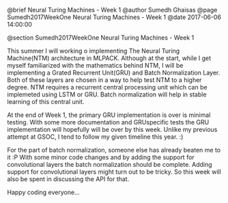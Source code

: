@brief Neural Turing Machines - Week 1
@author Sumedh Ghaisas
@page Sumedh2017WeekOne Neural Turing Machines - Week 1
@date 2017-06-06 14:00:00

@section Sumedh2017WeekOne Neural Turing Machines - Week 1

This summer I will working o implementing The Neural Turing Machine(NTM) architecture in MLPACK.
Although at the start, while I get myself familiarized with the mathematics behind NTM, I will be implementing a Grated Recurrent Unit(GRU) and Batch Normalization Layer.
Both of these layers are chosen in a way to help test NTM to a higher degree.
NTM requires a recurrent central processing unit which can be implemeted using LSTM or GRU.
Batch normalization will help in stable learning of this central unit.

At the end of Week 1, the primary GRU implementation is over is minimal testing.
With some more documentation and GRUspecific tests the GRU implementation will hopefully will be over by this week.
Unlike my previous attempt at GSOC, I tend to follow my given timeline this year. :)

For the part of batch normalization, someone else has already beaten me to it :P
With some minor code changes and by adding the support for convolutional layers the batch normalization should be complete.
Adding support for convolutional layers might turn out to be tricky. 
So this week will also be spent in discussing the API for that.

Happy coding everyone...